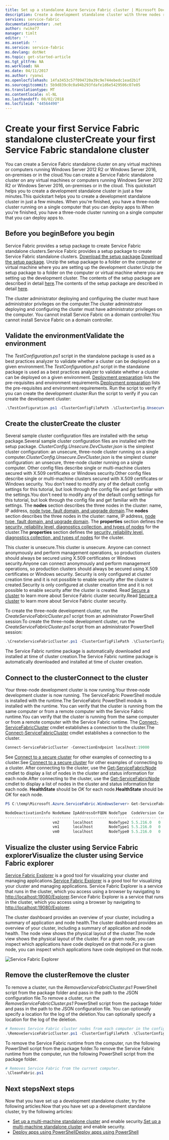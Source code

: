 ```yaml
---
title: Set up a standalone Azure Service Fabric cluster | Microsoft Docs
description: Create a development standalone cluster with three nodes running on the same computer. After completing this setup, you will be ready to create a multi-machine cluster.
services: service-fabric
documentationcenter: .net
author: rwike77
manager: timlt
editor: ''
ms.assetid: ''
ms.service: service-fabric
ms.devlang: dotNet
ms.topic: get-started-article
ms.tgt_pltfrm: NA
ms.workload: NA
ms.date: 04/11/2017
ms.author: ryanwi
ms.openlocfilehash: 14fa3453c57f094720a39c9e744ebedc1ead2b1f
ms.sourcegitcommit: 5b9d839c0c0a94b293fdafe1d6e5429506c07e05
ms.translationtype: MT
ms.contentlocale: nl-NL
ms.lasthandoff: 08/02/2018
ms.locfileid: "44564490"
---
```

# <a name="create-your-first-service-fabric-standalone-cluster"></a><span data-ttu-id="5b5c8-104">Create your first Service Fabric standalone cluster</span><span class="sxs-lookup"><span data-stu-id="5b5c8-104">Create your first Service Fabric standalone cluster</span></span>
<span data-ttu-id="5b5c8-105">You can create a Service Fabric standalone cluster on any virtual machines or computers running Windows Server 2012 R2 or Windows Server 2016, on-premises or in the cloud.</span><span class="sxs-lookup"><span data-stu-id="5b5c8-105">You can create a Service Fabric standalone cluster on any virtual machines or computers running Windows Server 2012 R2 or Windows Server 2016, on-premises or in the cloud.</span></span> <span data-ttu-id="5b5c8-106">This quickstart helps you to create a development standalone cluster in just a few minutes.</span><span class="sxs-lookup"><span data-stu-id="5b5c8-106">This quickstart helps you to create a development standalone cluster in just a few minutes.</span></span>  <span data-ttu-id="5b5c8-107">When you're finished, you have a three-node cluster running on a single computer that you can deploy apps to.</span><span class="sxs-lookup"><span data-stu-id="5b5c8-107">When you're finished, you have a three-node cluster running on a single computer that you can deploy apps to.</span></span>

## <a name="before-you-begin"></a><span data-ttu-id="5b5c8-108">Before you begin</span><span class="sxs-lookup"><span data-stu-id="5b5c8-108">Before you begin</span></span>
<span data-ttu-id="5b5c8-109">Service Fabric provides a setup package to create Service Fabric standalone clusters.</span><span class="sxs-lookup"><span data-stu-id="5b5c8-109">Service Fabric provides a setup package to create Service Fabric standalone clusters.</span></span>  <span data-ttu-id="5b5c8-110">[Download the setup package](http://go.microsoft.com/fwlink/?LinkId=730690).</span><span class="sxs-lookup"><span data-stu-id="5b5c8-110">[Download the setup package](http://go.microsoft.com/fwlink/?LinkId=730690).</span></span>  <span data-ttu-id="5b5c8-111">Unzip the setup package to a folder on the computer or virtual machine where you are setting up the development cluster.</span><span class="sxs-lookup"><span data-stu-id="5b5c8-111">Unzip the setup package to a folder on the computer or virtual machine where you are setting up the development cluster.</span></span>  <span data-ttu-id="5b5c8-112">The contents of the setup package are described in detail [here](service-fabric-cluster-standalone-package-contents.md).</span><span class="sxs-lookup"><span data-stu-id="5b5c8-112">The contents of the setup package are described in detail [here](service-fabric-cluster-standalone-package-contents.md).</span></span>

<span data-ttu-id="5b5c8-113">The cluster administrator deploying and configuring the cluster must have administrator privileges on the computer.</span><span class="sxs-lookup"><span data-stu-id="5b5c8-113">The cluster administrator deploying and configuring the cluster must have administrator privileges on the computer.</span></span> <span data-ttu-id="5b5c8-114">You cannot install Service Fabric on a domain controller.</span><span class="sxs-lookup"><span data-stu-id="5b5c8-114">You cannot install Service Fabric on a domain controller.</span></span>

## <a name="validate-the-environment"></a><span data-ttu-id="5b5c8-115">Validate the environment</span><span class="sxs-lookup"><span data-stu-id="5b5c8-115">Validate the environment</span></span>
<span data-ttu-id="5b5c8-116">The *TestConfiguration.ps1* script in the standalone package is used as a best practices analyzer to validate whether a cluster can be deployed on a given environment.</span><span class="sxs-lookup"><span data-stu-id="5b5c8-116">The *TestConfiguration.ps1* script in the standalone package is used as a best practices analyzer to validate whether a cluster can be deployed on a given environment.</span></span> <span data-ttu-id="5b5c8-117">[Deployment preparation](service-fabric-cluster-standalone-deployment-preparation.md) lists the pre-requisites and environment requirements.</span><span class="sxs-lookup"><span data-stu-id="5b5c8-117">[Deployment preparation](service-fabric-cluster-standalone-deployment-preparation.md) lists the pre-requisites and environment requirements.</span></span> <span data-ttu-id="5b5c8-118">Run the script to verify if you can create the development cluster:</span><span class="sxs-lookup"><span data-stu-id="5b5c8-118">Run the script to verify if you can create the development cluster:</span></span>

```powershell
.\TestConfiguration.ps1 -ClusterConfigFilePath .\ClusterConfig.Unsecure.DevCluster.json
```
## <a name="create-the-cluster"></a><span data-ttu-id="5b5c8-119">Create the cluster</span><span class="sxs-lookup"><span data-stu-id="5b5c8-119">Create the cluster</span></span>
<span data-ttu-id="5b5c8-120">Several sample cluster configuration files are installed with the setup package.</span><span class="sxs-lookup"><span data-stu-id="5b5c8-120">Several sample cluster configuration files are installed with the setup package.</span></span> <span data-ttu-id="5b5c8-121">*ClusterConfig.Unsecure.DevCluster.json* is the simplest cluster configuration: an unsecure, three-node cluster running on a single computer.</span><span class="sxs-lookup"><span data-stu-id="5b5c8-121">*ClusterConfig.Unsecure.DevCluster.json* is the simplest cluster configuration: an unsecure, three-node cluster running on a single computer.</span></span>  <span data-ttu-id="5b5c8-122">Other config files describe single or multi-machine clusters secured with X.509 certificates or Windows security.</span><span class="sxs-lookup"><span data-stu-id="5b5c8-122">Other config files describe single or multi-machine clusters secured with X.509 certificates or Windows security.</span></span>  <span data-ttu-id="5b5c8-123">You don't need to modify any of the default config settings for this tutorial, but look through the config file and get familiar with the settings.</span><span class="sxs-lookup"><span data-stu-id="5b5c8-123">You don't need to modify any of the default config settings for this tutorial, but look through the config file and get familiar with the settings.</span></span>  <span data-ttu-id="5b5c8-124">The **nodes** section describes the three nodes in the cluster: name, IP address, [node type, fault domain, and upgrade domain](service-fabric-cluster-manifest.md#nodes-on-the-cluster).</span><span class="sxs-lookup"><span data-stu-id="5b5c8-124">The **nodes** section describes the three nodes in the cluster: name, IP address, [node type, fault domain, and upgrade domain](service-fabric-cluster-manifest.md#nodes-on-the-cluster).</span></span>  <span data-ttu-id="5b5c8-125">The **properties** section defines the [security, reliability level, diagnostics collection, and types of nodes](service-fabric-cluster-manifest.md#cluster-properties) for the cluster.</span><span class="sxs-lookup"><span data-stu-id="5b5c8-125">The **properties** section defines the [security, reliability level, diagnostics collection, and types of nodes](service-fabric-cluster-manifest.md#cluster-properties) for the cluster.</span></span>

<span data-ttu-id="5b5c8-126">This cluster is unsecure.</span><span class="sxs-lookup"><span data-stu-id="5b5c8-126">This cluster is unsecure.</span></span>  <span data-ttu-id="5b5c8-127">Anyone can connect anonymously and perform management operations, so production clusters should always be secured using X.509 certificates or Windows security.</span><span class="sxs-lookup"><span data-stu-id="5b5c8-127">Anyone can connect anonymously and perform management operations, so production clusters should always be secured using X.509 certificates or Windows security.</span></span>  <span data-ttu-id="5b5c8-128">Security is only configured at cluster creation time and it is not possible to enable security after the cluster is created.</span><span class="sxs-lookup"><span data-stu-id="5b5c8-128">Security is only configured at cluster creation time and it is not possible to enable security after the cluster is created.</span></span>  <span data-ttu-id="5b5c8-129">Read [Secure a cluster](service-fabric-cluster-security.md) to learn more about Service Fabric cluster security.</span><span class="sxs-lookup"><span data-stu-id="5b5c8-129">Read [Secure a cluster](service-fabric-cluster-security.md) to learn more about Service Fabric cluster security.</span></span>  

<span data-ttu-id="5b5c8-130">To create the three-node development cluster, run the *CreateServiceFabricCluster.ps1* script from an administrator PowerShell session:</span><span class="sxs-lookup"><span data-stu-id="5b5c8-130">To create the three-node development cluster, run the *CreateServiceFabricCluster.ps1* script from an administrator PowerShell session:</span></span>

```powershell
.\CreateServiceFabricCluster.ps1 -ClusterConfigFilePath .\ClusterConfig.Unsecure.DevCluster.json -AcceptEULA
```

<span data-ttu-id="5b5c8-131">The Service Fabric runtime package is automatically downloaded and installed at time of cluster creation.</span><span class="sxs-lookup"><span data-stu-id="5b5c8-131">The Service Fabric runtime package is automatically downloaded and installed at time of cluster creation.</span></span>

## <a name="connect-to-the-cluster"></a><span data-ttu-id="5b5c8-132">Connect to the cluster</span><span class="sxs-lookup"><span data-stu-id="5b5c8-132">Connect to the cluster</span></span>
<span data-ttu-id="5b5c8-133">Your three-node development cluster is now running.</span><span class="sxs-lookup"><span data-stu-id="5b5c8-133">Your three-node development cluster is now running.</span></span> <span data-ttu-id="5b5c8-134">The ServiceFabric PowerShell module is installed with the runtime.</span><span class="sxs-lookup"><span data-stu-id="5b5c8-134">The ServiceFabric PowerShell module is installed with the runtime.</span></span>  <span data-ttu-id="5b5c8-135">You can verify that the cluster is running from the same computer or from a remote computer with the Service Fabric runtime.</span><span class="sxs-lookup"><span data-stu-id="5b5c8-135">You can verify that the cluster is running from the same computer or from a remote computer with the Service Fabric runtime.</span></span>  <span data-ttu-id="5b5c8-136">The [Connect-ServiceFabricCluster](/powershell/module/ServiceFabric/Connect-ServiceFabricCluster) cmdlet establishes a connection to the cluster.</span><span class="sxs-lookup"><span data-stu-id="5b5c8-136">The [Connect-ServiceFabricCluster](/powershell/module/ServiceFabric/Connect-ServiceFabricCluster) cmdlet establishes a connection to the cluster.</span></span>   

```powershell
Connect-ServiceFabricCluster -ConnectionEndpoint localhost:19000
```
<span data-ttu-id="5b5c8-137">See [Connect to a secure cluster](service-fabric-connect-to-secure-cluster.md) for other examples of connecting to a cluster.</span><span class="sxs-lookup"><span data-stu-id="5b5c8-137">See [Connect to a secure cluster](service-fabric-connect-to-secure-cluster.md) for other examples of connecting to a cluster.</span></span> <span data-ttu-id="5b5c8-138">After connecting to the cluster, use the [Get-ServiceFabricNode](/powershell/module/servicefabric/get-servicefabricnode) cmdlet to display a list of nodes in the cluster and status information for each node.</span><span class="sxs-lookup"><span data-stu-id="5b5c8-138">After connecting to the cluster, use the [Get-ServiceFabricNode](/powershell/module/servicefabric/get-servicefabricnode) cmdlet to display a list of nodes in the cluster and status information for each node.</span></span> <span data-ttu-id="5b5c8-139">**HealthState** should be *OK* for each node.</span><span class="sxs-lookup"><span data-stu-id="5b5c8-139">**HealthState** should be *OK* for each node.</span></span>

```powershell
PS C:\temp\Microsoft.Azure.ServiceFabric.WindowsServer> Get-ServiceFabricNode |Format-Table

NodeDeactivationInfo NodeName IpAddressOrFQDN NodeType  CodeVersion ConfigVersion NodeStatus NodeUpTime NodeDownTime HealthState
-------------------- -------- --------------- --------  ----------- ------------- ---------- ---------- ------------ -----------
                     vm2      localhost       NodeType2 5.5.216.0   0                     Up 03:00:07   00:00:00              Ok
                     vm1      localhost       NodeType1 5.5.216.0   0                     Up 03:00:02   00:00:00              Ok
                     vm0      localhost       NodeType0 5.5.216.0   0                     Up 03:00:01   00:00:00              Ok
```

## <a name="visualize-the-cluster-using-service-fabric-explorer"></a><span data-ttu-id="5b5c8-140">Visualize the cluster using Service Fabric explorer</span><span class="sxs-lookup"><span data-stu-id="5b5c8-140">Visualize the cluster using Service Fabric explorer</span></span>
<span data-ttu-id="5b5c8-141">[Service Fabric Explorer](service-fabric-visualizing-your-cluster.md) is a good tool for visualizing your cluster and managing applications.</span><span class="sxs-lookup"><span data-stu-id="5b5c8-141">[Service Fabric Explorer](service-fabric-visualizing-your-cluster.md) is a good tool for visualizing your cluster and managing applications.</span></span>  <span data-ttu-id="5b5c8-142">Service Fabric Explorer is a service that runs in the cluster, which you access using a browser by navigating to [http://localhost:19080/Explorer](http://localhost:19080/Explorer).</span><span class="sxs-lookup"><span data-stu-id="5b5c8-142">Service Fabric Explorer is a service that runs in the cluster, which you access using a browser by navigating to [http://localhost:19080/Explorer](http://localhost:19080/Explorer).</span></span> 

<span data-ttu-id="5b5c8-143">The cluster dashboard provides an overview of your cluster, including a summary of application and node health.</span><span class="sxs-lookup"><span data-stu-id="5b5c8-143">The cluster dashboard provides an overview of your cluster, including a summary of application and node health.</span></span> <span data-ttu-id="5b5c8-144">The node view shows the physical layout of the cluster.</span><span class="sxs-lookup"><span data-stu-id="5b5c8-144">The node view shows the physical layout of the cluster.</span></span> <span data-ttu-id="5b5c8-145">For a given node, you can inspect which applications have code deployed on that node.</span><span class="sxs-lookup"><span data-stu-id="5b5c8-145">For a given node, you can inspect which applications have code deployed on that node.</span></span>

![Service Fabric Explorer][service-fabric-explorer]

## <a name="remove-the-cluster"></a><span data-ttu-id="5b5c8-147">Remove the cluster</span><span class="sxs-lookup"><span data-stu-id="5b5c8-147">Remove the cluster</span></span>
<span data-ttu-id="5b5c8-148">To remove a cluster, run the *RemoveServiceFabricCluster.ps1* PowerShell script from the package folder and pass in the path to the JSON configuration file.</span><span class="sxs-lookup"><span data-stu-id="5b5c8-148">To remove a cluster, run the *RemoveServiceFabricCluster.ps1* PowerShell script from the package folder and pass in the path to the JSON configuration file.</span></span> <span data-ttu-id="5b5c8-149">You can optionally specify a location for the log of the deletion.</span><span class="sxs-lookup"><span data-stu-id="5b5c8-149">You can optionally specify a location for the log of the deletion.</span></span>

```powershell
# Removes Service Fabric cluster nodes from each computer in the configuration file.
.\RemoveServiceFabricCluster.ps1 -ClusterConfigFilePath .\ClusterConfig.Unsecure.DevCluster.json -Force
```

<span data-ttu-id="5b5c8-150">To remove the Service Fabric runtime from the computer, run the following PowerShell script from the package folder.</span><span class="sxs-lookup"><span data-stu-id="5b5c8-150">To remove the Service Fabric runtime from the computer, run the following PowerShell script from the package folder.</span></span>

```powershell
# Removes Service Fabric from the current computer.
.\CleanFabric.ps1
```

## <a name="next-steps"></a><span data-ttu-id="5b5c8-151">Next steps</span><span class="sxs-lookup"><span data-stu-id="5b5c8-151">Next steps</span></span>
<span data-ttu-id="5b5c8-152">Now that you have set up a development standalone cluster, try the following articles:</span><span class="sxs-lookup"><span data-stu-id="5b5c8-152">Now that you have set up a development standalone cluster, try the following articles:</span></span>
* <span data-ttu-id="5b5c8-153">[Set up a multi-machine standalone cluster](service-fabric-cluster-creation-for-windows-server.md) and enable security.</span><span class="sxs-lookup"><span data-stu-id="5b5c8-153">[Set up a multi-machine standalone cluster](service-fabric-cluster-creation-for-windows-server.md) and enable security.</span></span>
* [<span data-ttu-id="5b5c8-154">Deploy apps using PowerShell</span><span class="sxs-lookup"><span data-stu-id="5b5c8-154">Deploy apps using PowerShell</span></span>](service-fabric-deploy-remove-applications.md)

[service-fabric-explorer]: https://docstestmedia1.blob.core.windows.net/azure-media/articles/service-fabric/media/service-fabric-get-started-standalone-cluster/sfx.png
